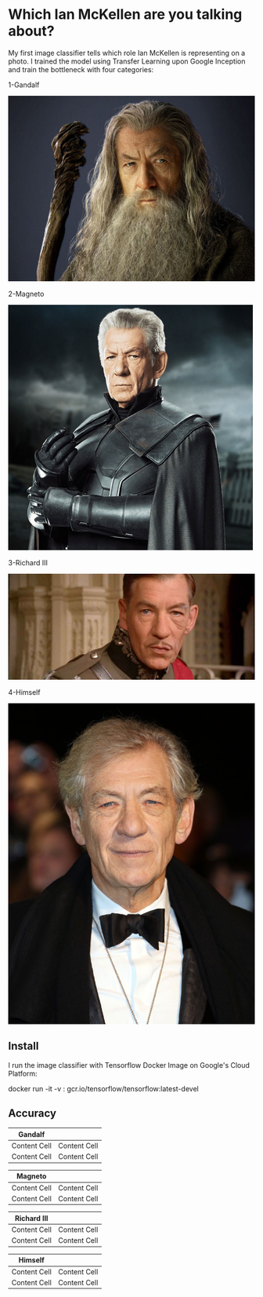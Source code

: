 # Which Ian McKellen are you talking about?

My first image classifier tells which role Ian McKellen is representing on a photo.
I trained the model using Transfer Learning upon Google Inception and train the bottleneck with four categories:

1-Gandalf

![Gandalf](https://github.com/willycornelissen/which_ian_mckellen/blob/master/Gandalf.jpg)

2-Magneto

![Magneto](https://github.com/willycornelissen/which_ian_mckellen/blob/master/Magneto.jpg)

3-Richard III

![Richard III](https://github.com/willycornelissen/which_ian_mckellen/blob/master/Richard%20III.jpg)

4-Himself

![Himself](https://github.com/willycornelissen/which_ian_mckellen/blob/master/Himself.jpg)

## Install

I run the image classifier with Tensorflow Docker Image on Google's Cloud Platform: 

docker run -it -v <hostdir>:<imagedir> gcr.io/tensorflow/tensorflow:latest-devel

## Accuracy

| Gandalf       |               |
| ------------- | ------------- |
| Content Cell  | Content Cell  |
| Content Cell  | Content Cell  |

| Magneto       |               |
| ------------- | ------------- |
| Content Cell  | Content Cell  |
| Content Cell  | Content Cell  |

| Richard III   |               |
| ------------- | ------------- |
| Content Cell  | Content Cell  |
| Content Cell  | Content Cell  |

| Himself       |               |
| ------------- | ------------- |
| Content Cell  | Content Cell  |
| Content Cell  | Content Cell  |
